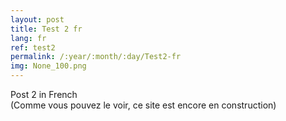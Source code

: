 ```yaml
---
layout: post
title: Test 2 fr
lang: fr
ref: test2
permalink: /:year/:month/:day/Test2-fr
img: None_100.png
---
```


Post 2 in French  
(Comme vous pouvez le voir, ce site est encore en construction)
